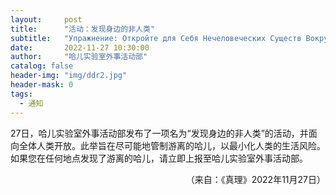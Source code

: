 ```yaml
---
layout:     post
title:      "活动：发现身边的非人类"
subtitle:   "Упражнение: Откройте для Себя Нечеловеческих Существ Вокруг Вас"
date:       2022-11-27 10:30:00
author:     "哈儿实验室外事活动部"
catalog: false
header-img: "img/ddr2.jpg"
header-mask: 0
tags:
  - 通知
---
```


27日，哈儿实验室外事活动部发布了一项名为“发现身边的非人类”的活动，并面向全体人类开放。此举旨在尽可能地管制游离的哈儿，以最小化人类的生活风险。  
如果您在任何地点发现了游离的哈儿，请立即上报至哈儿实验室外事活动部。
<div style="text-align: right">（来自：《真理》2022年11月27日）</div>